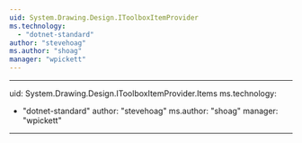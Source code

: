 ```yaml
---
uid: System.Drawing.Design.IToolboxItemProvider
ms.technology: 
  - "dotnet-standard"
author: "stevehoag"
ms.author: "shoag"
manager: "wpickett"
---
```


---
uid: System.Drawing.Design.IToolboxItemProvider.Items
ms.technology: 
  - "dotnet-standard"
author: "stevehoag"
ms.author: "shoag"
manager: "wpickett"
---

